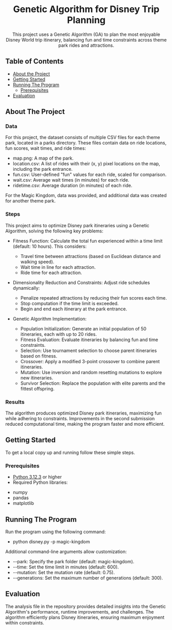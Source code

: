<br />
<p align="center">
  <h1 align="center">Genetic Algorithm for Disney Trip Planning</h1>

  <p align="center">
This project uses a Genetic Algorithm (GA) to plan the most enjoyable Disney World trip itinerary, balancing fun and time constraints across theme park rides and attractions.</p>

## Table of Contents

* [About the Project](#about-the-project)
* [Getting Started](#getting-started)
* [Running The Program](#running-the-program)
  * [Prerequisites](#prerequisites)
* [Evaluation](#evaluation)

## About The Project

### Data

For this project, the dataset consists of multiple CSV files for each theme park, located in a parks directory. These files contain data on ride locations, fun scores, wait times, and ride times:   

- map.png: A map of the park.   
- location.csv: A list of rides with their (x, y) pixel locations on the map, including the park entrance.   
- fun.csv: User-defined "fun" values for each ride, scaled for comparison.   
- wait.csv: Average wait times (in minutes) for each ride.   
- ridetime.csv: Average duration (in minutes) of each ride.   

For the Magic Kingdom, data was provided, and additional data was created for another theme park.   

### Steps

This project aims to optimize Disney park itineraries using a Genetic Algorithm, solving the following key problems:   

- Fitness Function: Calculate the total fun experienced within a time limit (default: 10 hours). This considers:     
  - Travel time between attractions (based on Euclidean distance and walking speed).   
  - Wait time in line for each attraction.   
  - Ride time for each attraction.  

- Dimensionality Reduction and Constraints: Adjust ride schedules dynamically:   
  - Penalize repeated attractions by reducing their fun scores each time.   
  - Stop computation if the time limit is exceeded.   
  - Begin and end each itinerary at the park entrance.   

- Genetic Algorithm Implementation:   
  - Population Initialization: Generate an initial population of 50 itineraries, each with up to 20 rides.  
  - Fitness Evaluation: Evaluate itineraries by balancing fun and time constraints.   
  - Selection: Use tournament selection to choose parent itineraries based on fitness.   
  - Crossover: Apply a modified 3-point crossover to combine parent itineraries.  
  - Mutation: Use inversion and random resetting mutations to explore new itineraries.   
  - Survivor Selection: Replace the population with elite parents and the fittest offspring.
 
### Results   
The algorithm produces optimized Disney park itineraries, maximizing fun while adhering to constraints. Improvements in the second submission reduced computational time, making the program faster and more efficient.  

## Getting Started 

To get a local copy up and running follow these simple steps.

### Prerequisites

* [Python 3.12.3](https://www.python.org/downloads/) or higher
* Required Python libraries:
- numpy
- pandas
- matplotlib

## Running The Program

Run the program using the following command:    

- python disney.py -p magic-kingdom   

Additional command-line arguments allow customization:    
- --park: Specify the park folder (default: magic-kingdom).   
- --time: Set the time limit in minutes (default: 600).   
- --mutation: Set the mutation rate (default: 0.75).   
- --generations: Set the maximum number of generations (default: 300).    

## Evaluation

The analysis file in the repository provides detailed insights into the Genetic Algorithm's performance, runtime improvements, and challenges. The algorithm efficiently plans Disney itineraries, ensuring maximum enjoyment within constraints.   
<!-- If you want to provide some contact details, this is the place to do it -->

<!-- ## Acknowledgements  -->
